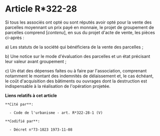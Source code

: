 # Article R*322-28

Si tous les associés ont opté ou sont réputés avoir opté pour la vente des parcelles moyennant un prix payé en monnaie, le
projet de groupement de parcelles comprend [*contenu*], en sus du projet d'acte de vente, les pièces ci-après :

a) Les statuts de la société qui bénéficiera de la vente des parcelles ;

b) Une notice sur le mode d'évaluation des parcelles et un état précisant leur valeur avant groupement ;

c) Un état des dépenses faites ou à faire par l'association, comprenant notamment le montant des indemnités de délaissement
et, le cas échéant, le coût d'acquisition des bâtiments ou ouvrages dont la destruction est indispensable à la réalisation de
l'opération projetée.

**Liens relatifs à cet article**

	**Cité par**:

	  - Code de l'urbanisme - art. R*322-28-1 (V)

	**Codifié par**:

	  - Décret n°73-1023 1973-11-08
